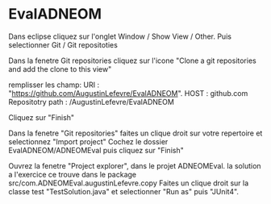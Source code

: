 # EvalADNEOM

Dans eclipse cliquez sur l'onglet Window / Show View / Other. Puis selectionner Git / Git repositoties

Dans la fenetre Git repositories cliquez sur l'icone "Clone a git repositories and add the clone to this view"

remplisser les champ:
URI : "https://github.com/AugustinLefevre/EvalADNEOM".
HOST : github.com
Repositotry path : /AugustinLefevre/EvalADNEOM

Cliquez sur "Finish"

Dans la fenetre "Git repositories" faites un clique droit sur votre repertoire et selectionnez "Import project" 
Cochez le dossier EvalADNEOM/ADNEOMEval puis cliquez sur "Finish"

Ouvrez la fenetre "Project explorer", dans le projet ADNEOMEval.
la solution a l'exercice ce trouve dans le package src/com.ADNEOMEval.augustinLefevre.copy
Faites un clique droit sur la classe test "TestSolution.java" et selectionner "Run as" puis "JUnit4".
